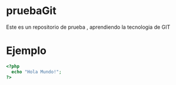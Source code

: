 # pruebaGit
Este es un repositorio de prueba , aprendiendo la tecnologia de GIT


# Ejemplo

```php
<?php
  echo "Hola Mundo!";
?>
```
